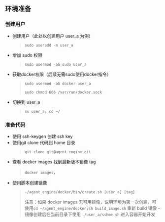 ## 环境准备

### 创建用户
   - 创建用户（此处以创建用户 user_a 为例） 
      > `sudo useradd -m user_a`
   - 增加 sudo 权限 
      > `sudo usermod -aG sudo user_a`
   - 获取docker权限（后续无需sudo使用docker指令）
      > `sudo usermod -aG docker user_a`
      >
      > `sudo chmod 666 /var/run/docker.sock`
   - 切换到 user_a 
      > `su user_a; cd ~/`

### 准备代码
   - 使用 ssh-keygen 创建 ssh key
   - 使用git clone 代码到 home 目录 
      > `git clone git@agent_engine.git`
   - 查看 docker images 找到最新版本镜像 tag
      > `docker images`，
   - 使用脚本创建镜像 
      > `~/agent_engine/docker/bin/create.sh [user_a] [tag]`
      >
      > 注意：如果 docker images 无可用镜像，说明环境为第一次创建，可使用`cd ~/agent_engine/docker;sh build_image.sh` 重新 build 镜像
    - 镜像创建后在当前目录下使用 `./user_a/sshme.sh` 进入容器开始开发
